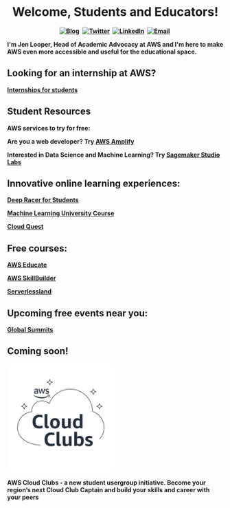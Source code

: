 <p>
  <h1 align="center"><b>Welcome, Students and Educators!</h1>
</p>

<p align="center">
<a href="https://jenlooper.com"><img src="https://img.shields.io/badge/website-000000?style=for-the-badge&logo=About.me&logoColor=white" alt="Blog" /></a>&nbsp;
<a href="https://twitter.com/jenlooper"><img src="https://img.shields.io/badge/Twitter-1DA1F2?style=for-the-badge&logo=twitter&logoColor=white" alt="Twitter" /></a>&nbsp;
<a href="https://www.linkedin.com/in/jen-looper/"><img src="https://img.shields.io/badge/LinkedIn-0077B5?style=for-the-badge&logo=linkedin&logoColor=white" alt="LinkedIn" /></a>&nbsp;
<a href="mailto:jelooper@amazon.com"><img src="https://img.shields.io/badge/Email-30B980?style=for-the-badge&logo=Minutemailer&logoColor=white" alt="Email" /></a>&nbsp;
<br/>

I'm Jen Looper, Head of Academic Advocacy at AWS and I'm here to make AWS even more accessible and useful for the educational space. 

## Looking for an internship at AWS? 

[Internships for students](https://www.amazon.jobs/en/teams/internships-for-students)

## Student Resources

AWS services to try for free:

Are you a web developer? Try [AWS Amplify](https://aws.amazon.com/amplify/)

Interested in Data Science and Machine Learning? Try [Sagemaker Studio Labs](https://studiolab.sagemaker.aws/)

## Innovative online learning experiences:

[Deep Racer for Students](https://student.deepracer.com/)

[Machine Learning University Course](https://mlu-explain.github.io/)

[Cloud Quest](https://cloudquest.skillbuilder.aws/)

## Free courses:

[AWS Educate](https://www.awseducate.com)

[AWS SkillBuilder](https://explore.skillbuilder.aws)

[Serverlessland](https://serverlessland.com/)

## Upcoming free events near you:

[Global Summits](https://aws.amazon.com/events/summits/)

## Coming soon! 

<img src="b-w.png" alt="cloud club logo" width="250px"/>

AWS Cloud Clubs - a new student usergroup initiative. Become your region’s next Cloud Club Captain and build your skills and career with your peers


